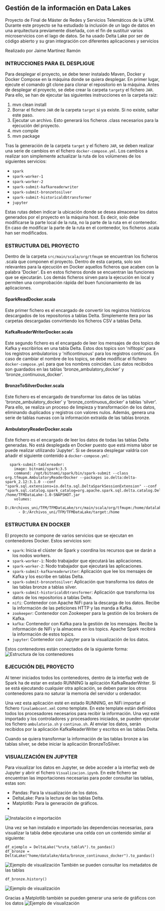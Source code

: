 ## Gestión de la información en Data Lakes
Proyecto de Final de Máster de Redes y Servicios Telemáticos de la UPM.
Durante este proyecto se ha estudiado la inclusión de un lago de datos en una arquitectura previamente diseñada, con el fin de sustituir varios microservicios con el lago de datos.
Se ha usado Delta Lake por ser de código abierto y su gran integración con diferentes aplicaciones y servicios

Realizado por Jaime Martínez Ramón

### INTRUCCIONES PARA EL DESPLIGUE

Para desplegar el proyecto, se debe tener instalado Maven, Docker y Docker Compose en la máquina donde se quiera desplegar.
En primer lugar, ejecute el comando git clone para clonar el repositorio en la máquina.
Antes de desplegar el proyecto, se debe crear la carpeta `target`y el fichero `JAR`.
Para ello, se han de ejecutar las siguientes instrucciones en la carpeta raíz:
1. mvn clean install
2. Borrar el fichero `JAR` de la carpeta `target` si ya existe. Si no existe, saltar este paso.
3. Ejecutar un archivo. Esto generará los ficheros .class necesarios para la ejecución del proyecto.
4. mvn compile
5. mvn package

Tras la generación de la carpeta `target` y el fichero `JAR`, se deben realizar una serie de cambios en el fichero `docker-compose.yml`.
Los cambios a realizar son simplemente actualizar la ruta de los volúmenes de los siguientes servicios:
- `spark`
- `spark-worker-1`
- `spark-worker-2`
- `spark-submit-kafkareaderwriter`
- `spark-submit-bronzetosilver`
- `spark-submit-historicaldbtransformer`
- `jupyter`

Estas rutas deben indicar la ubicación donde se desea almacenar los datos generados por el proyecto en la máquina host. Es decir, solo debe modificarse
la parte local de la ruta, no la parte de la ruta en el contenedor. En caso de modificar la parte de la ruta en el contenedor, los ficheros .scala han
ser modificados.


### ESTRUCTURA DEL PROYECTO

Dentro de la carpeta `src/main/scala/org/tfmupm` se encuentran los ficheros .scala que componen el proyecto. Dentro de esta carpeta, solo son relevantes
para la ejecución en Docker aquellos ficheros que acaben con la palabra 'Docker'. Es en estos ficheros donde se encuentran las funciones que se ejecutarán.
Los demás ficheros sirven para la ejecución en local y permiten una comprobación rápida del buen funcionamiento de las aplicaciones.

#### SparkReadDocker.scala
Este primer fichero es el encargado de convertir los registros históricos descargados de los repositorios a tablas Delta.
Simplemente itera por las carpetas descargadas convirtiendo los ficheros CSV a tablas Delta.
#### KafkaReaderWriterDocker.scala
Este segundo fichero es el encargado de leer los mensajes de dos topics de Kafka y escribirlos en una tabla Delta.
Estos dos topics son 'nifitopic' para los registros ambulatorios y 'nificontinuous' para los registros continuos. En caso de cambiar el nombre de los topics,
se debe modificar el fichero `docker-compose.yml` para que los nombres coincidan.
Los datos recibidos son guardados en las tablas 'bronze_ambulatory_docker' y 'bronze_continuous_docker'.
#### BronzeToSilverDocker.scala
Este fichero es el encargado de transformar los datos de las tablas 'bronze_ambulatory_docker' y 'bronze_continuous_docker' a tablas 'silver'.
Para ello, se realiza un proceso de limpieza y transformación de los datos, eliminando duplicados y registros con valores nulos.
Además, genera una serie de tablas nuevas con la información extraída de las tablas bronze. 
#### AmbulatoryReaderDocker.scala
Este fichero es el encargado de leer los datos de todas las tablas Delta generadas. 
No está desplegada en Docker puesto que está misma labor se puede realizar utilizando 'Jupyter'.
Si se deseara desplegar valdría con añadir el siguiente contenido a `docker-compose.yml`:
```
  spark-submit-tablereader:
    image: bitnami/spark:3.5
    command: /opt/bitnami/spark/bin/spark-submit --class org.tfmupm.AmbulatoryReaderDocker --packages io.delta:delta-spark_2.12:3.1.0 --conf "spark.sql.extensions=io.delta.sql.DeltaSparkSessionExtension" --conf "spark.sql.catalog.spark_catalog=org.apache.spark.sql.delta.catalog.DeltaCatalog" /home/TFMDataLake-1.0-SNAPSHOT.jar
    volumes:
      - D:/Archivos_uni/TFM/TFMDataLake/src/main/scala/org/tfmupm:/home/datalake
      - D:/Archivos_uni/TFM/TFMDataLake/target:/home
```
### ESTRUCTURA EN DOCKER

El proyecto se compone de varios servicios que se ejecutan en contenedores Docker. Estos servicios son:
- `spark`: Inicia el clúster de Spark y coordina los recursos que se darán a los nodos workers.
- `spark-worker-1`: Nodo trabajador que ejecutará las aplicaciones.
- `spark-worker-2`: Nodo trabajador que ejecutará las aplicaciones.
- `spark-submit-kafkareaderwriter`: Aplicación que lee los mensajes de Kafka y los escribe en tablas Delta.
- `spark-submit-bronzetosilver`: Aplicación que transforma los datos de las tablas bronze a tablas silver.
- `spark-submit-historicaldbtransformer`: Aplicación que transforma los datos de los repositorios a tablas Delta.
- `nifi`: Contenedor con Apache NiFi para la descarga de los datos. Recibe la información de las peticiones HTTP y las manda a Kafka.
- `zookeeper`: Contenedor con Zookeeper para la gestión de los brokers de Kafka.
- `kafka`: Contenedor con Kafka para la gestión de los mensajes. Recibe la información de NiFi y la almacena en los topics. Apache Spark recibirá la información de estos topics.
- `jupyter`: Contenedor con Jupyter para la visualización de los datos.

Estos contenedores están conectados de la siguiente forma:
![Estructura de los contenedores](/img/arquitectura.png)

### EJECUCIÓN DEL PROYECTO

Al tener iniciados todos los contenedores, dentro de la interfaz web de Spark ha de estar en estado RUNNING la aplicación KafkaReaderWriter.
Si se está ejecutando cualquier otra aplicación, se deben parar los otros contenedores para no saturar la memoria del servidor u ordenador. 

Una vez esta aplicación esté en estado RUNNING, en NiFi importar el fichero `finalambcont.xml` como template. En este template están definidos todos los procesadores necesarios para recibir la información.
Una vez esté importado y los controladores y procesadores iniciados, se pueden ejecutar los fichero `ambulatorio.sh` y `continuo.sh`.
Al enviar los datos, serán recibidos por la aplicación KafkaReaderWriter y escritos en las tablas Delta.

Cuando se quiera transformar la información de las tablas bronze a las tablas silver, se debe iniciar la aplicación BronzeToSilver. 

### VISUALIZACIÓN EN JUPYTER 

Para visualizar los datos en Jupyter, se debe acceder a la interfaz web de Jupyter y abrir el fichero `Visualizacion.ipynb`.
En este fichero se encuentran las importaciones necesarias para poder consultar las tablas, estas son:
- Pandas: Para la visualización de los datos.
- DeltaLake: Para la lectura de las tablas Delta.
- Matplotlib: Para la generación de gráficos.
- 
![Instalación e importación](/img/install_imports.png)

Una vez se han instalado e importado las dependencias necesarias, para visualizar la tabla debe ejecutarse una celda con un contenido similar al siguiente:
```
df_ejemplo = DeltaLake("%ruta_tabla%").to_pandas()
df_bronze = DeltaLake("home/datalake/data/bronze_continuous_docker").to_pandas()
```
![Ejemplo de visualización](/img/bronze_continuous.png)
También se pueden consultar los metadatos de las tablas
```
df_bronze.history()
```
![Ejemplo de visualización](/img/metadatos.png)

Gracias a Matplotlib también se pueden generar una serie de gráficos con los datos
![Ejemplo de visualización](/img/grafica_lab_sequences.png)